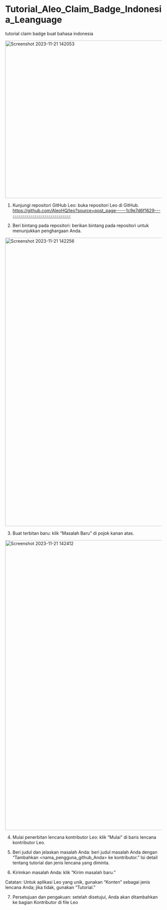 # Tutorial_Aleo_Claim_Badge_Indonesia_Leanguage
tutorial claim badge buat bahasa indonesia

<img width="506" alt="Screenshot 2023-11-21 142053" src="https://github.com/okuniNW/Tutorial_Aleo_Claim_Badge_Indonesia_Leanguage/assets/118362040/92b25a71-98bf-4420-8f2b-8744c261e9ae">

1. Kunjungi repositori GitHub Leo: buka repositori Leo di GitHub.
https://github.com/AleoHQ/leo?source=post_page-----1c9e7d6f1629--------------------------------

2. Beri bintang pada repositori: berikan bintang pada repositori untuk menunjukkan penghargaan Anda.

<img width="926" alt="Screenshot 2023-11-21 142256" src="https://github.com/okuniNW/Tutorial_Aleo_Claim_Badge_Indonesia_Leanguage/assets/118362040/3428a33d-5e61-48d0-982b-af082be10266">

3. Buat terbitan baru: klik “Masalah Baru” di pojok kanan atas.

<img width="931" alt="Screenshot 2023-11-21 142412" src="https://github.com/okuniNW/Tutorial_Aleo_Claim_Badge_Indonesia_Leanguage/assets/118362040/2b3c98b8-3b25-49cb-b166-37f25182287c">

4. Mulai penerbitan lencana kontributor Leo: klik “Mulai” di baris lencana kontributor Leo.

5. Beri judul dan jelaskan masalah Anda: beri judul masalah Anda dengan “Tambahkan <nama_pengguna_github_Anda> ke kontributor.” Isi detail tentang tutorial dan jenis lencana yang diminta.

6. Kirimkan masalah Anda: klik “Kirim masalah baru.”

Catatan: Untuk aplikasi Leo yang unik, gunakan “Konten” sebagai jenis lencana Anda; jika tidak, gunakan “Tutorial.”

7. Persetujuan dan pengakuan: setelah disetujui, Anda akan ditambahkan ke bagian Kontributor di file Leo 
